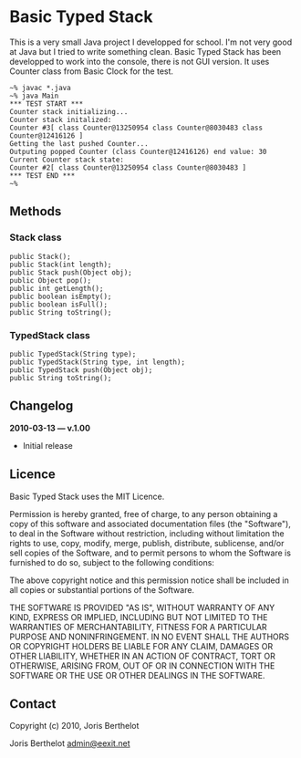 # Basic Typed Stack

This is a very small Java project I developped for school. I'm not very good at Java but I tried to write something clean.
Basic Typed Stack has been developped to work into the console, there is not GUI version. It uses Counter class from Basic Clock for the test.

    ~% javac *.java
    ~% java Main
    *** TEST START ***
    Counter stack initializing...
    Counter stack initalized:
    Counter #3[ class Counter@13250954 class Counter@8030483 class Counter@12416126 ]
    Getting the last pushed Counter...
    Outputing popped Counter (class Counter@12416126) end value: 30
    Current Counter stack state:
    Counter #2[ class Counter@13250954 class Counter@8030483 ]
    *** TEST END ***
    ~%

## Methods

### Stack class

    public Stack();
    public Stack(int length);
    public Stack push(Object obj);
    public Object pop();
    public int getLength();
    public boolean isEmpty();
    public boolean isFull();
    public String toString();
    

### TypedStack class

    public TypedStack(String type);
    public TypedStack(String type, int length);
    public TypedStack push(Object obj);
    public String toString();

## Changelog

**2010-03-13 — v.1.00**

* Initial release

## Licence

Basic Typed Stack uses the MIT Licence.

Permission is hereby granted, free of charge, to any person obtaining a copy of this software and associated documentation files (the "Software"), to deal in the Software without restriction, including without limitation the rights to use, copy, modify, merge, publish, distribute, sublicense, and/or sell copies of the Software, and to permit persons to whom the Software is furnished to do so, subject to the following conditions:

The above copyright notice and this permission notice shall be included in all copies or substantial portions of the Software.

THE SOFTWARE IS PROVIDED "AS IS", WITHOUT WARRANTY OF ANY KIND, EXPRESS OR IMPLIED, INCLUDING BUT NOT LIMITED TO THE WARRANTIES OF MERCHANTABILITY, FITNESS FOR A PARTICULAR PURPOSE AND NONINFRINGEMENT. IN NO EVENT SHALL THE AUTHORS OR COPYRIGHT HOLDERS BE LIABLE FOR ANY CLAIM, DAMAGES OR OTHER LIABILITY, WHETHER IN AN ACTION OF CONTRACT, TORT OR OTHERWISE, ARISING FROM, OUT OF OR IN CONNECTION WITH THE SOFTWARE OR THE USE OR OTHER DEALINGS IN THE SOFTWARE.

## Contact

Copyright (c) 2010, Joris Berthelot

Joris Berthelot <admin@eexit.net>